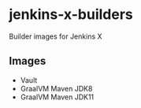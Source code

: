 # jenkins-x-builders

Builder images for Jenkins X


## Images

* Vault
* GraalVM Maven JDK8
* GraalVM Maven JDK11
